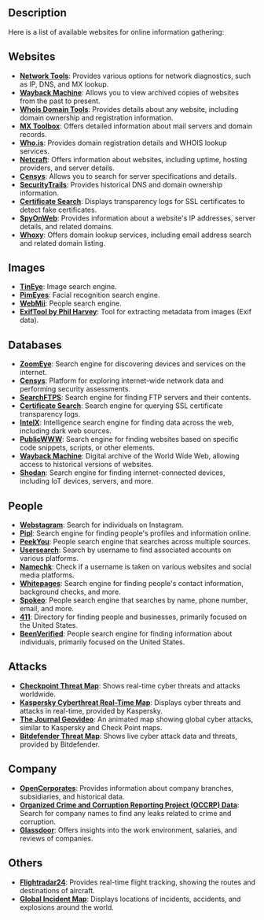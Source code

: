 ## Description

Here is a list of available websites for online information gathering:

## Websites
- **[Network Tools](https://network-tools.webwiz.net/)**: Provides various options for network diagnostics, such as IP, DNS, and MX lookup.
- **[Wayback Machine](https://web.archive.org/)**: Allows you to view archived copies of websites from the past to present.
- **[Whois Domain Tools](https://whois.domaintools.com/)**: Provides details about any website, including domain ownership and registration information.
- **[MX Toolbox](https://mxtoolbox.com/MXLookup.aspx)**: Offers detailed information about mail servers and domain records.
- **[Who.is](https://who.is/)**: Provides domain registration details and WHOIS lookup services.
- **[Netcraft](https://www.netcraft.com/)**: Offers information about websites, including uptime, hosting providers, and server details.
- **[Censys](https://censys.io/)**: Allows you to search for server specifications and details.
- **[SecurityTrails](https://securitytrails.com)**: Provides historical DNS and domain ownership information.
- **[Certificate Search](https://crt.sh/)**: Displays transparency logs for SSL certificates to detect fake certificates.
- **[SpyOnWeb](http://spyonweb.com/)**: Provides information about a website's IP addresses, server details, and related domains.
- **[Whoxy](www.whoxy.com)**: Offers domain lookup services, including email address search and related domain listing.

## Images
- **[TinEye](www.tineye.com)**: Image search engine.
- **[PimEyes](https://pimeyes.com)**: Facial recognition search engine.
- **[WebMii](http://webmii.com/)**: People search engine.
- **[ExifTool by Phil Harvey](http://exif.regex.info/exif.cgi)**: Tool for extracting metadata from images (Exif data).

## Databases 
- **[ZoomEye](zoomeye.org)**: Search engine for discovering devices and services on the internet.
- **[Censys](censys.io)**: Platform for exploring internet-wide network data and performing security assessments.
- **[SearchFTPS](https://www.searchftps.net/)**: Search engine for finding FTP servers and their contents.
- **[Certificate Search](https://crt.sh/)**: Search engine for querying SSL certificate transparency logs.
- **[IntelX](https://intelx.io/)**: Intelligence search engine for finding data across the web, including dark web sources.
- **[PublicWWW](https://publicwww.com/)**: Search engine for finding websites based on specific code snippets, scripts, or other elements.
- **[Wayback Machine](https://web.archive.org/)**: Digital archive of the World Wide Web, allowing access to historical versions of websites.
- **[Shodan](shodan.io)**: Search engine for finding internet-connected devices, including IoT devices, servers, and more.

## People 
- **[Webstagram](https://webstagram.org/)**: Search for individuals on Instagram.
- **[Pipl](https://pipl.com/)**: Search engine for finding people's profiles and information online.
- **[PeekYou](www.peekyou.com/)**: People search engine that searches across multiple sources.
- **[Usersearch](https://usersearch.org)**: Search by username to find associated accounts on various platforms.
- **[Namechk](https://namechk.com/)**: Check if a username is taken on various websites and social media platforms.
- **[Whitepages](https://www.whitepages.com)**: Search engine for finding people's contact information, background checks, and more.
- **[Spokeo](www.spokeo.com)**: People search engine that searches by name, phone number, email, and more.
- **[411](https://www.411.com/)**: Directory for finding people and businesses, primarily focused on the United States.
- **[BeenVerified](https://www.beenverified.com/)**: People search engine for finding information about individuals, primarily focused on the United States.

## Attacks
- **[Checkpoint Threat Map](https://threatmap.checkpoint.com/ThreatPortal/livemap.html)**: Shows real-time cyber threats and attacks worldwide.
- **[Kaspersky Cyberthreat Real-Time Map](https://cybermap.kaspersky.com/)**: Displays cyber threats and attacks in real-time, provided by Kaspersky.
- **[The Journal Geovideo](http://c3.thejournal.ie/media/2013/05/geovideo.gif)**: An animated map showing global cyber attacks, similar to Kaspersky and Check Point maps.
- **[Bitdefender Threat Map](https://threatmap.bitdefender.com/)**: Shows live cyber attack data and threats, provided by Bitdefender.

## Company
- **[OpenCorporates](opencorporates.com)**: Provides information about company branches, subsidiaries, and historical data.
- **[Organized Crime and Corruption Reporting Project (OCCRP) Data](data.occrp.org)**: Search for company names to find any leaks related to crime and corruption.
- **[Glassdoor](www.glassdoor.com)**: Offers insights into the work environment, salaries, and reviews of companies.

## Others
- **[Flightradar24](https://www.flightradar24.com/23.64,48.1/5)**: Provides real-time flight tracking, showing the routes and destinations of aircraft.
- **[Global Incident Map](www.globalincidentmap.com/)**: Displays locations of incidents, accidents, and explosions around the world.
